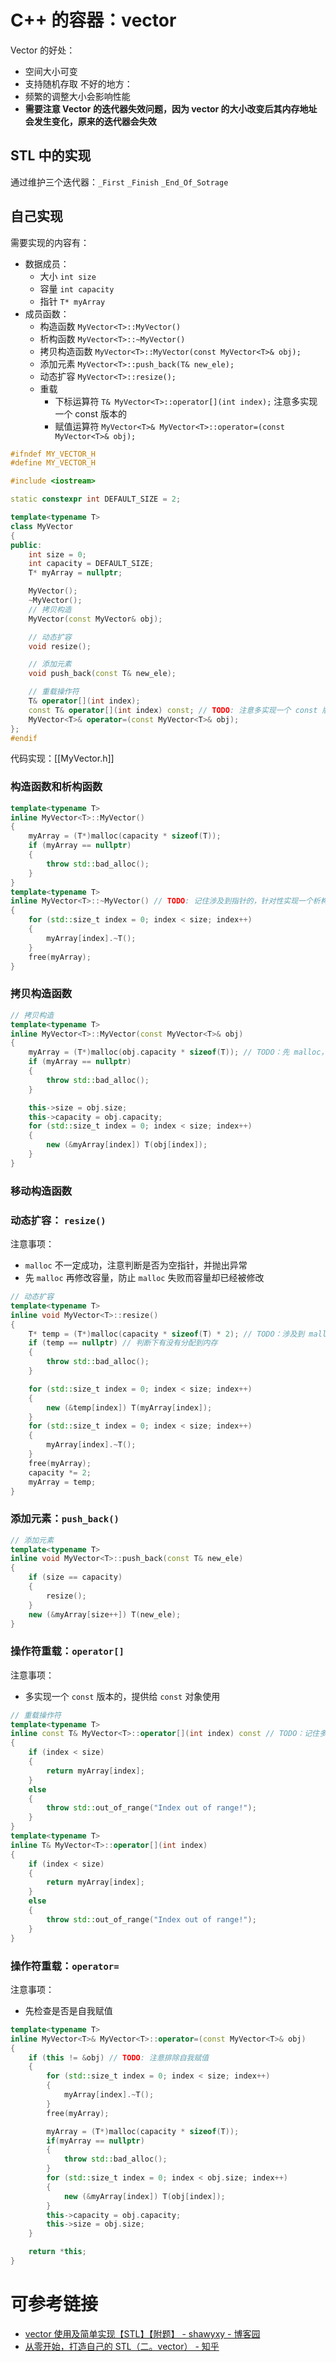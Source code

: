 # C++ 的容器：vector

Vector 的好处：
- 空间大小可变
- 支持随机存取
不好的地方：
- 频繁的调整大小会影响性能
- **需要注意 Vector 的迭代器失效问题，因为 vector 的大小改变后其内存地址会发生变化，原来的迭代器会失效**
## STL 中的实现

通过维护三个迭代器：`_First` `_Finish` `_End_Of_Sotrage`


## 自己实现

需要实现的内容有：
- 数据成员：
	- 大小 `int size`
	- 容量 `int capacity`
	- 指针 `T* myArray`
- 成员函数：
	- 构造函数 `MyVector<T>::MyVector()`
	- 析构函数 `MyVector<T>::~MyVector()`
	- 拷贝构造函数 `MyVector<T>::MyVector(const MyVector<T>& obj);`
	- 添加元素 `MyVector<T>::push_back(T& new_ele);`
	- 动态扩容 `MyVector<T>::resize();`
	- 重载
		- 下标运算符 `T& MyVector<T>::operator[](int index);` 注意多实现一个 const 版本的
		- 赋值运算符 `MyVector<T>& MyVector<T>::operator=(const MyVector<T>& obj);`
```cpp
#ifndef MY_VECTOR_H
#define MY_VECTOR_H

#include <iostream>

static constexpr int DEFAULT_SIZE = 2;

template<typename T>
class MyVector
{
public:
    int size = 0;
    int capacity = DEFAULT_SIZE;
    T* myArray = nullptr;

    MyVector();
    ~MyVector();
    // 拷贝构造
    MyVector(const MyVector& obj);

    // 动态扩容
    void resize();

    // 添加元素
    void push_back(const T& new_ele);

    // 重载操作符
    T& operator[](int index);
    const T& operator[](int index) const; // TODO: 注意多实现一个 const 版本，提供给 const MyVector<T>对象
    MyVector<T>& operator=(const MyVector<T>& obj);
};
#endif
```

代码实现：[[MyVector.h]]

### 构造函数和析构函数

```cpp
template<typename T>
inline MyVector<T>::MyVector()
{
    myArray = (T*)malloc(capacity * sizeof(T));
    if (myArray == nullptr)
    {
        throw std::bad_alloc();
    }
}
template<typename T>
inline MyVector<T>::~MyVector() // TODO: 记住涉及到指针的，针对性实现一个析构
{
    for (std::size_t index = 0; index < size; index++)
    {
        myArray[index].~T();
    }
    free(myArray);
}
```

### 拷贝构造函数

```cpp
// 拷贝构造
template<typename T>
inline MyVector<T>::MyVector(const MyVector<T>& obj)
{
    myArray = (T*)malloc(obj.capacity * sizeof(T)); // TODO：先 malloc，再改变 capacity，防止 malloc 失败但 capacity 已经改变
    if (myArray == nullptr)
    {
        throw std::bad_alloc();
    }

    this->size = obj.size;
    this->capacity = obj.capacity;
    for (std::size_t index = 0; index < size; index++)
    {
        new (&myArray[index]) T(obj[index]);
    }
}
```

### 移动构造函数


### 动态扩容： `resize()`

注意事项：
- `malloc` 不一定成功，注意判断是否为空指针，并抛出异常
- 先 `malloc` 再修改容量，防止 `malloc` 失败而容量却已经被修改

```cpp
// 动态扩容
template<typename T>
inline void MyVector<T>::resize()
{
    T* temp = (T*)malloc(capacity * sizeof(T) * 2); // TODO：涉及到 malloc 的，多个心眼
    if (temp == nullptr) // 判断下有没有分配到内存
    {
        throw std::bad_alloc();
    }

    for (std::size_t index = 0; index < size; index++)
    {
        new (&temp[index]) T(myArray[index]);
    }
    for (std::size_t index = 0; index < size; index++)
    {
        myArray[index].~T();
    }
    free(myArray);
    capacity *= 2;
    myArray = temp;
}
```

### 添加元素：`push_back()`

```cpp
// 添加元素
template<typename T>
inline void MyVector<T>::push_back(const T& new_ele)
{
    if (size == capacity)
    {
        resize();
    }
    new (&myArray[size++]) T(new_ele);
}
```

### 操作符重载：`operator[]`
注意事项：
- 多实现一个 `const` 版本的，提供给 `const` 对象使用
```cpp
// 重载操作符
template<typename T>
inline const T& MyVector<T>::operator[](int index) const // TODO：记住多设置一个 const 版本给 const 对象使用
{
    if (index < size)
    {
        return myArray[index];
    }
    else
    {
        throw std::out_of_range("Index out of range!");
    }
}
template<typename T>
inline T& MyVector<T>::operator[](int index)
{
    if (index < size)
    {
        return myArray[index];
    }
    else
    {
        throw std::out_of_range("Index out of range!");
    }
}
```

### 操作符重载：`operator=`

注意事项：
- 先检查是否是自我赋值

```cpp
template<typename T>
inline MyVector<T>& MyVector<T>::operator=(const MyVector<T>& obj)
{
    if (this != &obj) // TODO: 注意排除自我赋值
    {
        for (std::size_t index = 0; index < size; index++)
        {
            myArray[index].~T();
        }
        free(myArray);

		myArray = (T*)malloc(capacity * sizeof(T));
		if(myArray == nullptr)
		{
			throw std::bad_alloc();
		}
        for (std::size_t index = 0; index < obj.size; index++)
        {
            new (&myArray[index]) T(obj[index]); 
        }
        this->capacity = obj.capacity;
        this->size = obj.size;
    }

    return *this;
}
```

# 可参考链接

- [vector 使用及简单实现【STL】【附题】 - shawyxy - 博客园](https://www.cnblogs.com/shawyxy/p/16961587.html)
- [从零开始，打造自己的 STL（二。vector） - 知乎](https://zhuanlan.zhihu.com/p/34171833)

